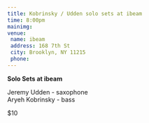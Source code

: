 ```yaml
---
title: Kobrinsky / Udden solo sets at ibeam
time: 8:00pm
mainimg:
venue:
 name: ibeam
 address: 168 7th St
 city: Brooklyn, NY 11215
 phone:
---
```

**Solo Sets at ibeam**

Jeremy Udden - saxophone  
Aryeh Kobrinsky - bass  

$10